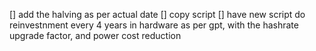 [] add the halving as per actual date
[] copy script 
[] have new script do reinvestnment every 4 years in hardware as per gpt, with the hashrate upgrade factor, and power cost reduction